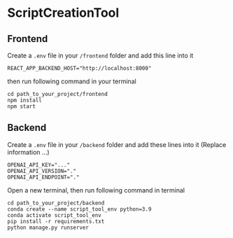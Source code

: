 # ScriptCreationTool

## Frontend

Create a `.env` file in your `/frontend` folder and add this line into it

```
REACT_APP_BACKEND_HOST="http://localhost:8000"
```

then run following command in your terminal

```shell
cd path_to_your_project/frontend
npm install
npm start
```





## Backend

Create a `.env` file in your `/backend` folder and add these lines into it  (Replace information ...)

```
OPENAI_API_KEY="..."
OPENAI_API_VERSION="."
OPENAI_API_ENDPOINT="."
```

Open a new terminal, then run following command in terminal

```shell
cd path_to_your_project/backend
conda create --name script_tool_env python=3.9
conda activate script_tool_env
pip install -r requirements.txt
python manage.py runserver
```

